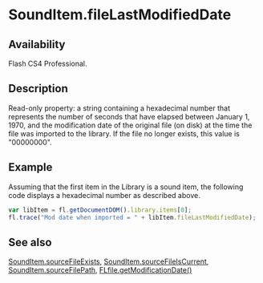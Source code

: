 # SoundItem.fileLastModifiedDate

## Availability

Flash CS4 Professional.

## Description

Read-only property: a string containing a hexadecimal number that represents the number of seconds that have elapsed between January 1, 1970, and the modification date of the original file (on disk) at the time the file was imported to the library. If the file no longer exists, this value is "00000000".

## Example

Assuming that the first item in the Library is a sound item, the following code displays a hexadecimal number as described above.

```javascript
var libItem = fl.getDocumentDOM().library.items[0];
fl.trace("Mod date when imported = " + libItem.fileLastModifiedDate);
```

## See also

[SoundItem.sourceFileExists](../SoundItem_object/SoundItem10.md), [SoundItem.sourceFileIsCurrent](../SoundItem_object/SoundItem11.md), [SoundItem.sourceFilePath](../SoundItem_object/SoundItem12.md), [FLfile.getModificationDate()](../FLfile_object/FLfile6.md)
